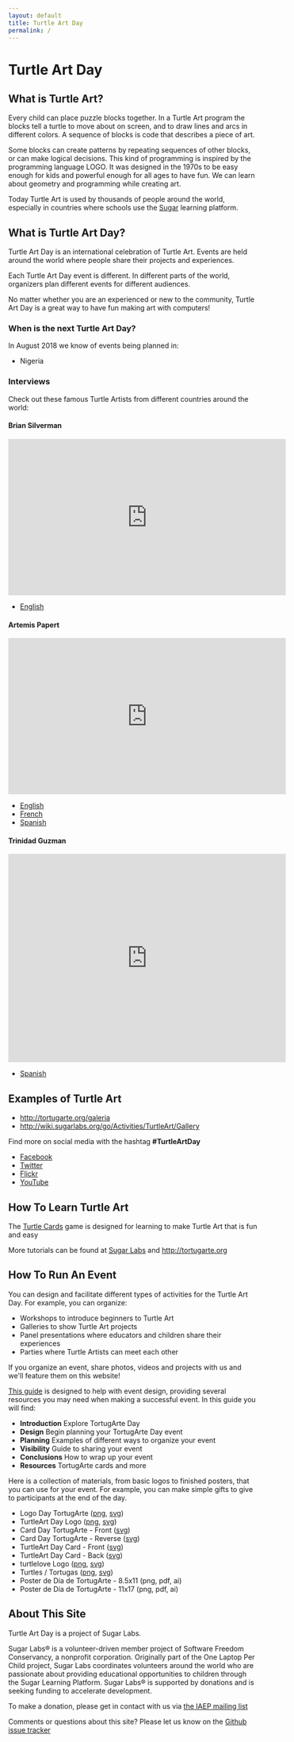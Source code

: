 ```yaml
---
layout: default
title: Turtle Art Day
permalink: /
---
```

# Turtle Art Day

## What is Turtle Art?

Every child can place puzzle blocks together. 
In a Turtle Art program the blocks tell a turtle to move about on screen, and to draw lines and arcs in different colors.
A sequence of blocks is code that describes a piece of art. 

Some blocks can create patterns by repeating sequences of other blocks, or can make logical decisions.
This kind of programming is inspired by the programming language LOGO. 
It was designed in the 1970s to be easy enough for kids and powerful enough for all ages to have fun. 
We can learn about geometry and programming while creating art.

Today Turtle Art is used by thousands of people around the world, especially in countries where schools use the [Sugar](http://www.sugarlabs.org) learning platform.

## What is Turtle Art Day?

Turtle Art Day is an international celebration of Turtle Art. 
Events are held around the world where people share their projects and experiences.

Each Turtle Art Day event is different. 
In different parts of the world, organizers plan different events for different audiences.

No matter whether you are an experienced or new to the community, Turtle Art Day is a great way to have fun making art with computers!

### When is the next Turtle Art Day?

In August 2018 we know of events being planned in:

* Nigeria

### Interviews

Check out these famous Turtle Artists from different countries around the world:

#### Brian Silverman

<div class="video-container"><iframe width="560" height="315" src="https://www.youtube-nocookie.com/embed/FHDLRqGyONo" frameborder="0" allowfullscreen></iframe></div>

* [English](https://www.youtube.com/watch?v=FHDLRqGyONo)

#### Artemis Papert

<div class="video-container"><iframe width="560" height="315" src="https://www.youtube-nocookie.com/embed/lHEfedZiUgw" frameborder="0" allowfullscreen></iframe></div>

* [English](https://www.youtube.com/watch?v=lHEfedZiUgw) 
* [French](https://www.youtube.com/watch?v=E6-6X5fQJ0c) 
* [Spanish](https://www.youtube.com/watch?v=oNL6lVL8UEQ)

#### Trinidad Guzman

<div class="video-container"><iframe width="560" height="420" src="https://www.youtube-nocookie.com/embed/gqW6KUShVe8" frameborder="0" allowfullscreen></iframe></div>

* [Spanish](https://www.youtube.com/watch?v=gqW6KUShVe8)

## Examples of Turtle Art

* <http://tortugarte.org/galeria>
* <http://wiki.sugarlabs.org/go/Activities/TurtleArt/Gallery>

Find more on social media with the hashtag **#TurtleArtDay**

* [Facebook](https://www.facebook.com/TurtleArtists)
* [Twitter](https://twitter.com/hashtag/TurtleArtDay)
* [Flickr](https://www.flickr.com/groups/turtleartday)
* [YouTube](https://www.youtube.com/user/TurtleArtDay)

## How To Learn Turtle Art

The [Turtle Cards](http://wiki.sugarlabs.org/go/Activities/TurtleArt/Turtle_Cards) game is designed for learning to make Turtle Art that is fun and easy
  
More tutorials can be found at [Sugar Labs](http://wiki.sugarlabs.org/go/Activities/Turtle_Art/Tutorials) and <http://tortugarte.org>

## How To Run An Event

You can design and facilitate different types of activities for the Turtle Art Day. 
For example, you can organize:

* Workshops to introduce beginners to Turtle Art
* Galleries to show Turtle Art projects
* Panel presentations where educators and children share their experiences
* Parties where Turtle Artists can meet each other

If you organize an event, share photos, videos and projects with us and we'll feature them on this website! 

[This guide](Guia_de_Eventos_TADay.pdf) is designed to help with event design, providing several resources you may need when making a successful event. 
In this guide you will find:
 
* **Introduction** Explore TortugArte Day
* **Design** Begin planning your TortugArte Day event
* **Planning** Examples of different ways to organize your event
* **Visibility** Guide to sharing your event
* **Conclusions** How to wrap up your event
* **Resources** TortugArte cards and more

Here is a collection of materials, from basic logos to finished posters, that you can use for your event. 
For example, you can make simple gifts to give to participants at the end of the day. 

* Logo Day TortugArte ([png](/img/dia-tortugarte.png), [svg](/img/dia-de-tortugarte.svg))
* TurtleArt Day Logo ([png](/img/turtle-day.png), [svg](/img/turtle-day.svg))
* Card Day TortugArte - Front ([svg](/img/postcard-front-es.svg))
* Card Day TortugArte - Reverse ([svg](/img/postcard-back-es.svg))
* TurtleArt Day Card - Front ([svg](/img/postcard-front-en.svg))
* TurtleArt Day Card - Back ([svg](/img/postcard-back-en.svg))
* turtlelove Logo ([png](/img/turtle-love.png), [svg](/img/turtle-love.svg))
* Turtles / Tortugas ([png](/img/turtles.png), [svg](/img/turtles.svg))
* Poster de Día de TortugArte - 8.5x11 (png, pdf, ai)
* Poster de Día de TortugArte - 11x17 (png, pdf, ai)

## About This Site

Turtle Art Day is a project of Sugar Labs. 

Sugar Labs® is a volunteer-driven member project of Software Freedom Conservancy, a nonprofit corporation. 
Originally part of the One Laptop Per Child project, Sugar Labs coordinates volunteers around the world who are passionate about providing educational opportunities to children through the Sugar Learning Platform. 
Sugar Labs® is supported by donations and is seeking funding to accelerate development.

To make a donation, please get in contact with us via [the IAEP mailing list](http://lists.sugarlabs.org/listinfo/iaep)

Comments or questions about this site? 
Please let us know on the [Github issue tracker](https://github.com/sugarlabs/turtleartday.org/issues)
